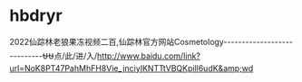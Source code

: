 # hbdryr
2022仙踪林老狼果冻视频二百,仙踪林官方网站Cosmetology----------------------------⛎⛎点/此/进/入/http://www.baidu.com/link?url=NoK8PT47PahMhFH8Vie_jnciyIKNTTtVBQKpill6udK&amp;wd

